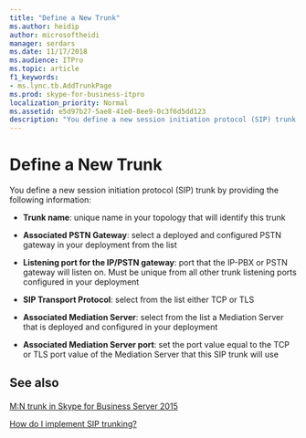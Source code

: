 ```yaml
---
title: "Define a New Trunk"
ms.author: heidip
author: microsoftheidi
manager: serdars
ms.date: 11/17/2018
ms.audience: ITPro
ms.topic: article
f1_keywords:
- ms.lync.tb.AddTrunkPage
ms.prod: skype-for-business-itpro
localization_priority: Normal
ms.assetid: e5d97b27-5ae8-41e0-8ee9-0c3f6d5dd123
description: "You define a new session initiation protocol (SIP) trunk by providing the following information:"
---
```


# Define a New Trunk
 
You define a new session initiation protocol (SIP) trunk by providing the following information:
  
- **Trunk name**: unique name in your topology that will identify this trunk
    
- **Associated PSTN Gateway**: select a deployed and configured PSTN gateway in your deployment from the list
    
- **Listening port for the IP/PSTN gateway**: port that the IP-PBX or PSTN gateway will listen on. Must be unique from all other trunk listening ports configured in your deployment
    
- **SIP Transport Protocol**: select from the list either TCP or TLS
    
- **Associated Mediation Server**: select from the list a Mediation Server that is deployed and configured in your deployment
    
- **Associated Mediation Server port**: set the port value equal to the TCP or TLS port value of the Mediation Server that this SIP trunk will use 
    
## See also

#### 

[M:N trunk in Skype for Business Server 2015](../../plan-your-deployment/enterprise-voice-solution/m-n-trunk.md)

[How do I implement SIP trunking?](http://technet.microsoft.com/library/273a22b1-8a4c-4187-acf8-c57d5c6598ce.aspx)

